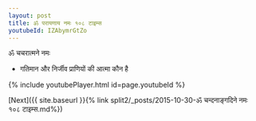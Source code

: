 ```yaml
---
layout: post
title: ॐ परायणाय नमः १०८ टाइम्स
youtubeId: IZAbymrGtZo
---
```

 
 
 ॐ चचरात्मने नमः  
 
 -  गतिमान और निर्जीव प्राणियों की आत्मा कौन है 
 
  
 
  
 
 
 
 
 
 


{% include youtubePlayer.html id=page.youtubeId %}
 
[Next]({{ site.baseurl }}{% link  split2/_posts/2015-10-30-ॐ चन्दनाङ्गदिने नमः १०८ टाइम्स.md%})
 
